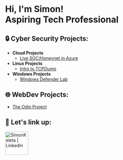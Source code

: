<h1>Hi, I'm Simon! <br/> Aspiring Tech Professional</h1>

<h2> 🔒 Cyber Security Projects:</h2>

- <b>Cloud Projects</b>
  - [Live SOC/Honeynet in Azure](https://github.com/simmonsx/AzureSOC) <br>
- <b>Linux Projects</b>
  - [Intro to TCPDump](https://github.com/simmonsx/IntroTCPDump) <br>
- <b>Windows Projects</b>
  - [Windows Defender Lab](https://github.com/simmonsx/Windows-Defender) <br>

<h2> 🌐 WebDev Projects:</h2>

- [The Odin Project](https://github.com/Simon-WebDevProject) <br>

<h2> 🔗 Let's link up:</h2>


[<img align="left" alt="SimonKeleta | LinkedIn" width="75px" src="https://static.vecteezy.com/system/resources/previews/018/930/587/original/linkedin-logo-linkedin-icon-transparent-free-png.png" />][linkedin]

[linkedin]: https://www.linkedin.com/in/simonkeleta/
